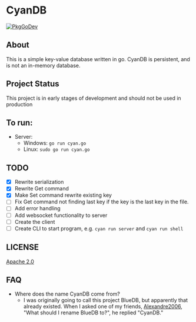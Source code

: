 # CyanDB

[![PkgGoDev](https://pkg.go.dev/badge/github.com/SatvikR/cyandb)](https://pkg.go.dev/github.com/SatvikR/cyandb)

## About 

This is a simple key-value database written in go. CyanDB is persistent,
and is not an in-memory database.

## Project Status

This project is in early stages of development and should not be used in production

## To run:
- Server:
  - Windows:
    `go run cyan.go`
  - Linux:
    `sudo go run cyan.go`

## TODO

- [x] Rewrite serialization
- [x] Rewrite Get command
- [x] Make Set command rewrite existing key
- [ ] Fix Get command not finding last key if the key is the last key in the file.
- [ ] Add error handling
- [ ] Add websocket functionality to server
- [ ] Create the client
- [ ] Create CLI to start program, e.g. `cyan run server` and `cyan run shell`

## LICENSE

[Apache 2.0](https://github.com/SatvikR/cyandb/blob/master/LICENSE)

## FAQ

- Where does the name CyanDB come from?
    - I was originally going to call this project BlueDB, but apparently that already existed. 
    When I asked one of my friends, [Alexandre2006](https://github.com/Alexandre2006), "What should I rename BlueDB to?", he replied "CyanDB."
